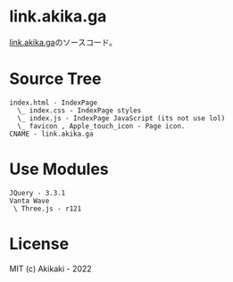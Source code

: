 # link.akika.ga

[link.akika.ga](link.akika.ga)のソースコード。

# Source Tree

```
index.html - IndexPage
  \_ index.css - IndexPage styles
  \_ index.js - IndexPage JavaScript (its not use lol)
  \_ favicon , Apple_touch_icon - Page icon.
CNAME - link.akika.ga
```
# Use Modules

```
JQuery - 3.3.1
Vanta Wave
 \ Three.js - r121
```

# License

MIT (c) Akikaki - 2022